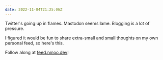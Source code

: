 ```yaml
---
date: 2022-11-04T21:25:06Z
---
```


Twitter's going up in flames. Mastodon seems lame. Blogging is a lot of pressure.

I figured it would be fun to share extra-small and small thoughts on my own personal feed, so here's this.

Follow along at [feed.nmoo.dev](https://feed.nmoo.dev)!
